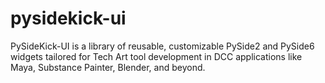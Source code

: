 # pysidekick-ui
PySideKick-UI is a library of reusable, customizable PySide2 and PySide6 widgets tailored for Tech Art tool development in DCC applications like Maya, Substance Painter, Blender, and beyond.
